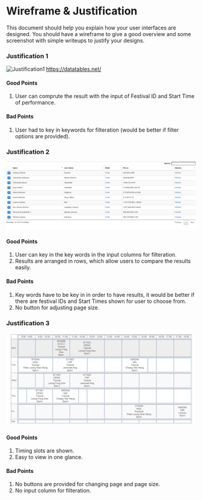 # Wireframe & Justification

This document should help you explain how your user interfaces are designed. You should have a wireframe to give a good overview and some screenshot with simple writeups to justify your designs.

<!-- ## Wireframe

> This is just an example, please find your own wireframe.

![Wireframe](assets/sample-wireframe-data-viewer-frontend.png)

## Justifications -->

### Justification 1


![Justification1](assets/justificaiton1_reuswlt_viewer.png)
https://datatables.net/
#### Good Points

1. User can comprute the result with the input of Festival ID and Start Time of performance.

#### Bad Points

1. User had to key in keywords for filteration (would be better if filter options are provided).


### Justification 2

![Justification2](assets/justification2_result_viewer.png)

#### Good Points

1. User can key in the key words in the input columns for filteration.
2. Results are arranged in rows, which allow users to compare the results easily.

#### Bad Points

1. Key words have to be key in in order to have results, it would be better if there are festival IDs and Start Times shown for user to choose from.
2. No button for adjusting page size.


### Justification 3

![Justification3](assets/justification3_result_viewer.png)

#### Good Points

1. Timing slots are shown.
2. Easy to view in one glance.

#### Bad Points

1. No buttons are provided for changing page and page size.
2. No input column for filteration.
